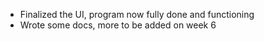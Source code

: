 - Finalized the UI, program now fully done and functioning
- Wrote some docs, more to be added on week 6